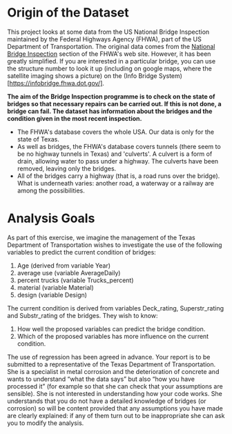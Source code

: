 # Origin of the Dataset

This project looks at some data from the US National Bridge Inspection maintained by the Federal Highways Agency (FHWA), part of the US Department of Transportation. The original data comes from the [National Bridge Inspection](https://www.fhwa.dot.gov/bridge/nbi/ascii.cfm) section of the FHWA's web site. However, it has been greatly simplified. If you are interested in a particular bridge, you can use the structure number to look it up (including on google maps, where the satellite imaging shows a picture) on the (Info Bridge System)[https://infobridge.fhwa.dot.gov/].

**The aim of the Bridge Inspection programme is to check on the state of bridges so that necessary repairs can be carried out. If this is not done, a bridge can fail. The dataset has information about the bridges and the condition given in the most recent inspection.**

* The FHWA's database covers the whole USA. Our data is only for the state of Texas. 
* As well as bridges, the FHWA's database covers tunnels (there seem to be no highway tunnels in Texas) and 'culverts'. A culvert is a form of drain, allowing water to pass under a highway. The culverts have been removed, leaving only the bridges.
* All of the bridges carry a highway (that is, a road runs over the bridge). What is underneath varies: another road, a waterway or a railway are among the possibilities. 

# Analysis Goals

As part of this exercise, we imagine the management of the Texas Department of Transportation wishes to investigate the use
of the following variables to predict the current condition of bridges:
1. Age (derived from variable Year)
2. average use (variable AverageDaily)
3. percent trucks (variable Trucks_percent)
4. material (variable Material)
5. design (variable Design) <br>

The current condition is derived from variables Deck_rating, Superstr_rating and
Substr_rating of the bridges. They wish to know: <br>
1. How well the proposed variables can predict the bridge condition. <br>
2. Which of the proposed variables has more influence on the current condition. <br>

The use of regression has been agreed in advance.
Your report is to be submitted to a representative of the Texas Department of
Transportation. She is a specialist in metal corrosion and the deterioration of concrete and
wants to understand “what the data says” but also “how you have processed it” (for
example so that she can check that your assumptions are sensible). She is not interested in
understanding how your code works. She understands that you do not have a detailed
knowledge of bridges (or corrosion) so will be content provided that any assumptions you
have made are clearly explained: if any of them turn out to be inappropriate she can ask you
to modify the analysis.
